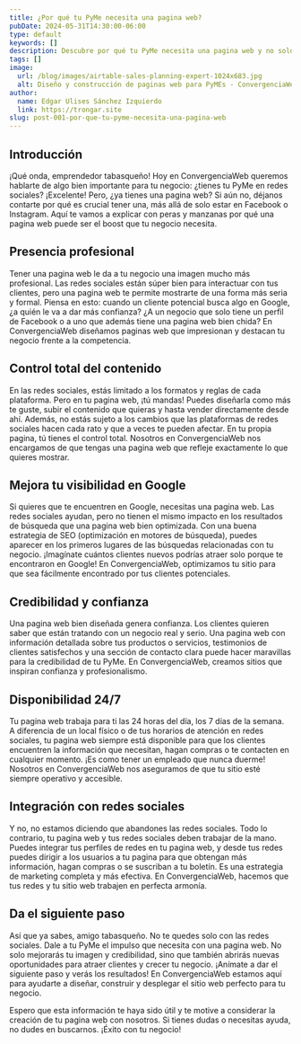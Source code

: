 ```yaml
---
title: ¿Por qué tu PyMe necesita una pagina web?
pubDate: 2024-05-31T14:30:00-06:00
type: default
keywords: []
description: Descubre por qué tu PyMe necesita una pagina web y no solo redes sociales. En ConvergenciaWeb, te explicamos cómo una pagina web profesional mejora tu imagen, aumenta tu visibilidad en Google y genera mayor confianza en tus clientes. ¡Conoce los beneficios y da el siguiente paso para hacer crecer tu negocio!
tags: []
image:
  url: /blog/images/airtable-sales-planning-expert-1024x683.jpg
  alt: Diseño y construcción de paginas web para PyMEs - ConvergenciaWeb.
author:
  name: Edgar Ulises Sánchez Izquierdo
  link: https://trongar.site
slug: post-001-por-que-tu-pyme-necesita-una-pagina-web
---
```


## Introducción

¡Qué onda, emprendedor tabasqueño! Hoy en ConvergenciaWeb queremos hablarte de algo bien importante para tu negocio: ¿tienes tu PyMe en redes sociales? ¡Excelente! Pero, ¿ya tienes una pagina web? Si aún no, déjanos contarte por qué es crucial tener una, más allá de solo estar en Facebook o Instagram. Aquí te vamos a explicar con peras y manzanas por qué una pagina web puede ser el boost que tu negocio necesita.

## Presencia profesional

Tener una pagina web le da a tu negocio una imagen mucho más profesional. Las redes sociales están súper bien para interactuar con tus clientes, pero una pagina web te permite mostrarte de una forma más seria y formal. Piensa en esto: cuando un cliente potencial busca algo en Google, ¿a quién le va a dar más confianza? ¿A un negocio que solo tiene un perfil de Facebook o a uno que además tiene una pagina web bien chida? En ConvergenciaWeb diseñamos paginas web que impresionan y destacan tu negocio frente a la competencia.

## Control total del contenido

En las redes sociales, estás limitado a los formatos y reglas de cada plataforma. Pero en tu pagina web, ¡tú mandas! Puedes diseñarla como más te guste, subir el contenido que quieras y hasta vender directamente desde ahí. Además, no estás sujeto a los cambios que las plataformas de redes sociales hacen cada rato y que a veces te pueden afectar. En tu propia pagina, tú tienes el control total. Nosotros en ConvergenciaWeb nos encargamos de que tengas una pagina web que refleje exactamente lo que quieres mostrar.

## Mejora tu visibilidad en Google

Si quieres que te encuentren en Google, necesitas una pagina web. Las redes sociales ayudan, pero no tienen el mismo impacto en los resultados de búsqueda que una pagina web bien optimizada. Con una buena estrategia de SEO (optimización en motores de búsqueda), puedes aparecer en los primeros lugares de las búsquedas relacionadas con tu negocio. ¡Imagínate cuántos clientes nuevos podrías atraer solo porque te encontraron en Google! En ConvergenciaWeb, optimizamos tu sitio para que sea fácilmente encontrado por tus clientes potenciales.

## Credibilidad y confianza

Una pagina web bien diseñada genera confianza. Los clientes quieren saber que están tratando con un negocio real y serio. Una pagina web con información detallada sobre tus productos o servicios, testimonios de clientes satisfechos y una sección de contacto clara puede hacer maravillas para la credibilidad de tu PyMe. En ConvergenciaWeb, creamos sitios que inspiran confianza y profesionalismo.

## Disponibilidad 24/7

Tu pagina web trabaja para ti las 24 horas del día, los 7 días de la semana. A diferencia de un local físico o de tus horarios de atención en redes sociales, tu pagina web siempre está disponible para que los clientes encuentren la información que necesitan, hagan compras o te contacten en cualquier momento. ¡Es como tener un empleado que nunca duerme! Nosotros en ConvergenciaWeb nos aseguramos de que tu sitio esté siempre operativo y accesible.

## Integración con redes sociales

Y no, no estamos diciendo que abandones las redes sociales. Todo lo contrario, tu pagina web y tus redes sociales deben trabajar de la mano. Puedes integrar tus perfiles de redes en tu pagina web, y desde tus redes puedes dirigir a los usuarios a tu pagina para que obtengan más información, hagan compras o se suscriban a tu boletín. Es una estrategia de marketing completa y más efectiva. En ConvergenciaWeb, hacemos que tus redes y tu sitio web trabajen en perfecta armonía.

## Da el siguiente paso

Así que ya sabes, amigo tabasqueño. No te quedes solo con las redes sociales. Dale a tu PyMe el impulso que necesita con una pagina web. No solo mejorarás tu imagen y credibilidad, sino que también abrirás nuevas oportunidades para atraer clientes y crecer tu negocio. ¡Anímate a dar el siguiente paso y verás los resultados! En ConvergenciaWeb estamos aquí para ayudarte a diseñar, construir y desplegar el sitio web perfecto para tu negocio.

Espero que esta información te haya sido útil y te motive a considerar la creación de tu pagina web con nosotros. Si tienes dudas o necesitas ayuda, no dudes en buscarnos. ¡Éxito con tu negocio!
